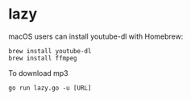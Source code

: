 # lazy


macOS users can install youtube-dl with Homebrew:

```
brew install youtube-dl
brew install ffmpeg
```

To download mp3 

```go run lazy.go -u [URL]```
